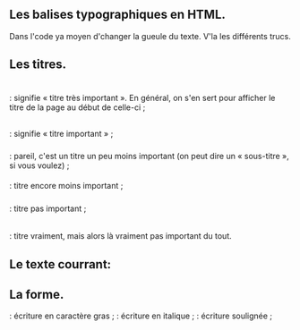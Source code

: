 ## Les balises typographiques en HTML.

Dans l'code ya moyen d'changer la gueule du texte.
V'la les différents trucs.

## Les titres.

<h1> </h1>  : signifie « titre très important ». En général, on s'en sert pour afficher le titre de la page au début de celle-ci ;

<h2> </h2>  : signifie « titre important » ;

<h3> </h3>  : pareil, c'est un titre un peu moins important (on peut dire un « sous-titre », si vous voulez) ;

<h4> </h4>  : titre encore moins important ;

<h5> </h5>  : titre pas important ;

<h6> </h6>  : titre vraiment, mais alors là vraiment pas important du tout.

## Le texte courrant:



## La forme.

<strong> </strong>  :  écriture en caractère gras ;
<em> </em>          :  écriture en italique ; 
<mark> </mark>      :  écriture soulignée ;
